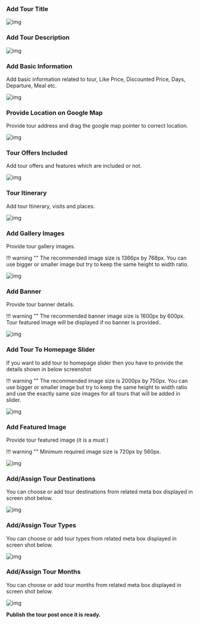 ### **Add Tour Title**

![img](../img/tour-title.png)

### **Add Tour Description**

![img](../img/tour-desc.png)

### **Add Basic Information**

Add basic information related to tour, Like Price, Discounted Price, Days, Departure, Meal etc.

![img](../img/tour-basic-info.png)

### **Provide Location on Google Map**

Provide tour address and drag the google map pointer to correct location.

![img](../img/tour-map-info.png)

### **Tour Offers Included**

Add tour offers and features which are included or not.

![img](../img/tour-offer-included.png)

### **Tour Itinerary**

Add tour Itinerary, visits and places.

![img](../img/tour-roadway.png)

### **Add Gallery Images**

Provide tour gallery images.

!!! warning ""
    The recommended image size is 1366px by 768px. You can use bigger or smaller image but try to keep the same height to width ratio.

![img](../img/tour-gallery.png)

### **Add Banner**

Provide tour banner details.

!!! warning ""
    The recommended banner image size is 1600px by 600px. Tour featured image will be displayed if no banner is provided..

![img](../img/tour-banner.png)

### **Add Tour To Homepage Slider**

If you want to add tour to homepage slider then you have to provide the details shown in below screenshot

!!! warning ""
    The recommended image size is 2000px by 750px. You can use bigger or smaller image but try to keep the same height to width ratio and use the exactly same size images for all tours that will be added in slider.

![img](../img/tour-slider.png)

### **Add Featured Image**

Provide tour featured image (it is a must )

!!! warning ""
    Minimum required image size is 720px by 560px.

![img](../img/tour-feaure-img.png)

### **Add/Assign Tour Destinations**

You can choose or add tour destinations from related meta box displayed in screen shot below.

![img](../img/tour-destinations.png)

### **Add/Assign Tour Types**

You can choose or add tour types from related meta box displayed in screen shot below.

![img](../img/tour-types.png)

### **Add/Assign Tour Months**

You can choose or add tour months from related meta box displayed in screen shot below.

![img](../img/tour-months.png)

**Publish the tour post once it is ready.**